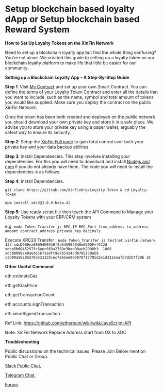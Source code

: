 # Setup blockchain based loyalty dApp or Setup blockchain based Reward System

**How to Set Up Loyalty Tokens on the XinFin Network**

Need to set up a blockchain loyalty app but find the whole thing confusing? You're not alone. We created this guide to setting up a loyalty token on our blockchain loyalty platform to make life that little bit easier for our community. 


**Setting up a Blockchain Loyalty App – A Step-By-Step Guide**

**Step 1**: Visit [My Contract](https://MyContract.co) and set up your own Smart Contract. You can define the terms of your Loyalty Token Contract and enter all the details that you want to include, such as the name, symbol and total amount of tokens you would like supplied. Make sure you deploy the contract on the public XinFin Network. 

Once the token has been both created and deployed on the public network you should download your own private key and store it in a safe place. We advise you to store your private key using a paper wallet, arguably the safest way to ensure its security.


**Step 2**: Setup the [XinFin Full node](https://github.com/XinFinOrg/XinFin-Node) to gain total control over both your private key and your data backup abilities.


**Step 3**: Install Dependencies. 
This step involves installing your dependencies. For this you will need to download and install [Nodejs and npm](https://docs.npmjs.com/getting-started/installing-node "Nodejs install") if you do not already have them. The code you will need to install the dependencies is as follows:

**Step 4**: Install Dependencies. 

`git clone https://github.com/XinFinOrg/Loyalty-Token & cd Loyalty-Token`

`npm install xdc3@1.0.0-beta.41`


**Step 5**: Use ready script file then teach the API Command to Manage your Loyalty Tokens with your ERP/CRM system

e.g. `node Token_Transfer.js RPC_IP RPC_Port from_address to_address amount contract_address private_key decimals`

Execute XRC20 Transfer : 
`node Token_Transfer.js testnet.xinfin.network 443 xdcD000ea0B094EB93Bf4a545994048e630DFef922d  xdca5b6045297fc6aec660a2769e3bad08acb2098b3  1000  xdc880997e0a6de5671e8fc9e7b5424cd07b51c9ab8  c3d09a56285d70a531128cec7eb5ae905070f17705d2e1d112eaafd7d257f29b 18`

**Other Useful Command**

eth.estimateGas

eth.getGasPrice

eth.getTransactionCount

eth.accounts.signTransaction

eth.sendSignedTransaction

Ref Link: https://github.com/ethereum/wiki/wiki/JavaScript-API

Note: XinFin Network Replace Address start from OX to XDC 


**Troubleshooting**

Public discussions on the technical issues. Please Join Below mention Public Chat or Group. 

[Slack Public Chat](https://launchpass.com/xinfin-public), 

[Telegram Chat](http://bit.do/Telegram-XinFinDev), 

[Forum](https://xinfin.net)
